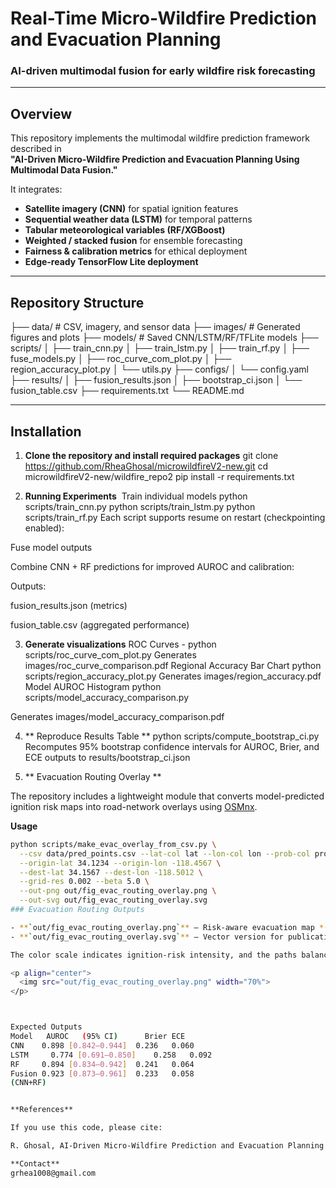 # Real-Time Micro-Wildfire Prediction and Evacuation Planning
### AI-driven multimodal fusion for early wildfire risk forecasting

---

##  Overview
This repository implements the multimodal wildfire prediction framework described in  
**"AI-Driven Micro-Wildfire Prediction and Evacuation Planning Using Multimodal Data Fusion."**

It integrates:
- **Satellite imagery (CNN)** for spatial ignition features  
- **Sequential weather data (LSTM)** for temporal patterns  
- **Tabular meteorological variables (RF/XGBoost)**  
- **Weighted / stacked fusion** for ensemble forecasting  
- **Fairness & calibration metrics** for ethical deployment  
- **Edge-ready TensorFlow Lite deployment**  

---

##  Repository Structure
├── data/ # CSV, imagery, and sensor data 
├── images/ # Generated figures and plots
├── models/ # Saved CNN/LSTM/RF/TFLite models
├── scripts/
│ ├── train_cnn.py
│ ├── train_lstm.py
│ ├── train_rf.py
│ ├── fuse_models.py
│ ├── roc_curve_com_plot.py
│ ├── region_accuracy_plot.py
│ └── utils.py
├── configs/
│ └── config.yaml
├── results/
│ ├── fusion_results.json
│ ├── bootstrap_ci.json
│ └── fusion_table.csv
├── requirements.txt
└── README.md



---

##  Installation

1. **Clone the repository and install required packages**
   git clone https://github.com/RheaGhosal/microwildfireV2-new.git
   cd microwildfireV2-new/wildfire_repo2
   pip install -r requirements.txt

2. **Running Experiments**
️ Train individual models
python scripts/train_cnn.py
python scripts/train_lstm.py
python scripts/train_rf.py
Each script supports resume on restart (checkpointing enabled):

Fuse model outputs

Combine CNN + RF predictions for improved AUROC and calibration:

Outputs:

fusion_results.json (metrics)

fusion_table.csv (aggregated performance)


3. **Generate visualizations**
ROC Curves - 
python scripts/roc_curve_com_plot.py
Generates images/roc_curve_comparison.pdf
Regional Accuracy Bar Chart
python scripts/region_accuracy_plot.py
Generates images/region_accuracy.pdf
Model AUROC Histogram
python scripts/model_accuracy_comparison.py

Generates images/model_accuracy_comparison.pdf


4. ** Reproduce Results Table **
python scripts/compute_bootstrap_ci.py
Recomputes 95% bootstrap confidence intervals for AUROC, Brier, and ECE
 outputs to results/bootstrap_ci.json

5. ** Evacuation Routing Overlay **

The repository includes a lightweight module that converts model-predicted ignition risk maps into road-network overlays using [OSMnx](https://github.com/gboeing/osmnx).

**Usage**
```bash
python scripts/make_evac_overlay_from_csv.py \
  --csv data/pred_points.csv --lat-col lat --lon-col lon --prob-col prob \
  --origin-lat 34.1234 --origin-lon -118.4567 \
  --dest-lat 34.1567 --dest-lon -118.5012 \
  --grid-res 0.002 --beta 5.0 \
  --out-png out/fig_evac_routing_overlay.png \
  --out-svg out/fig_evac_routing_overlay.svg
### Evacuation Routing Outputs

- **`out/fig_evac_routing_overlay.png`** — Risk-aware evacuation map *(raster)*
- **`out/fig_evac_routing_overlay.svg`** — Vector version for publication

The color scale indicates ignition-risk intensity, and the paths balance travel time and predicted exposure through the parameter **β**.

<p align="center">
  <img src="out/fig_evac_routing_overlay.png" width="70%">
</p>



Expected Outputs
Model	AUROC   (95% CI)	  Brier	ECE
CNN	   0.898 [0.842–0.944]	0.236	0.060
LSTM	 0.774 [0.691–0.850]	0.258	0.092
RF	   0.894 [0.834–0.942]	0.241	0.064
Fusion 0.923 [0.873–0.961]	0.233	0.058
(CNN+RF)


**References**

If you use this code, please cite:

R. Ghosal, AI-Driven Micro-Wildfire Prediction and Evacuation Planning Using Multimodal Data Fusion, IEEE Access, 2025.

**Contact**
grhea1008@gmail.com
